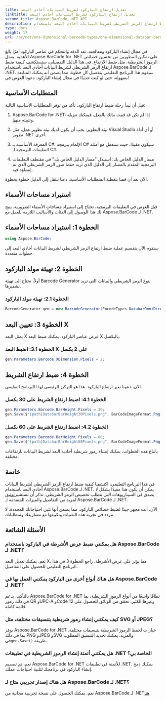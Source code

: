 ```yaml
---
title: تعديل ارتفاع الباركود لشريط البيانات أحادي البعد
linktitle: تعديل ارتفاع الباركود لشريط البيانات أحادي البعد
second_title: Aspose.BarCode .NET API
description: تعرف على كيفية ضبط ارتفاع الرمز الشريطي لشريط البيانات أحادي البعد باستخدام Aspose.BarCode لـ .NET. قم بإنشاء رموز شريطية مخصصة في بضع خطوات بسيطة. اكتشف قوة تخصيص الباركود.
type: docs
weight: 17
url: /ar/net/one-dimensional-barcode-types/one-dimensional-databar-barcode-height-adjustment/
---
```


في مجال إنشاء الباركود ومعالجته، تعد الدقة والتحكم في عناصر الباركود أمرًا بالغ الأهمية. يعمل Aspose.BarCode for .NET على تمكين المطورين من تحسين خصائص الرموز الشريطية، مثل ضبط الارتفاع. في هذا الدليل التفصيلي، سنستكشف كيفية ضبط ارتفاع الرمز الشريطي لشريط البيانات أحادي البعد باستخدام Aspose.BarCode لـ .NET. سيقوم هذا البرنامج التعليمي بتفصيل كل خطوة، مما يضمن أنه يمكنك المتابعة بسهولة، حتى لو كنت جديدًا في مجال إنشاء الباركود. دعونا الغوص في!

## المتطلبات الأساسية

قبل أن نبدأ رحلة ضبط ارتفاع الباركود، تأكد من توفر المتطلبات الأساسية التالية:

1.  Aspose.BarCode for .NET: إذا لم تكن قد قمت بذلك بالفعل، فيمكنك تنزيله وتثبيته من[هنا](https://releases.aspose.com/barcode/net/).

2. بيئة التطوير: يجب أن يكون لديك بيئة تطوير عمل، مثل Visual Studio أو أي أداة تطوير .NET أخرى.

3. المعرفة الأساسية بـ C#: الإلمام ببرمجة C# سيكون مفيدًا، حيث سنعمل مع أمثلة التعليمات البرمجية لـ C#.

4. مسار الدليل الخاص بك: استبدل "مسار الدليل الخاص بك" في مقتطف التعليمات البرمجية المقدم بالمسار إلى الدليل الذي تريد حفظ صور الرمز الشريطي الذي تم إنشاؤه فيه.

الآن بعد أن قمنا بتغطية المتطلبات الأساسية، دعنا ننتقل إلى الدليل خطوة بخطوة.

## استيراد مساحات الأسماء

قبل الغوص في التعليمات البرمجية، تحتاج إلى استيراد مساحات الأسماء الضرورية. يتيح لك هذا الوصول إلى الفئات والأساليب اللازمة للعمل مع Aspose.BarCode لـ .NET.

## الخطوة 1: استيراد مساحات الأسماء
```csharp
using Aspose.BarCode;
```

سنقوم الآن بتقسيم عملية ضبط ارتفاع الرمز الشريطي لشريط البيانات أحادي البعد إلى خطوات متعددة.

## الخطوة 2: تهيئة مولد الباركود

أولاً، نحتاج إلى تهيئة Barcode Generator بنوع الرمز الشريطي والبيانات التي تريد تشفيرها.

### الخطوة 2.1: تهيئة مولد الباركود
```csharp
BarcodeGenerator gen = new BarcodeGenerator(EncodeTypes.DatabarOmniDirectional, "(01)12345678901231");
```

## الخطوة 3: تعيين البعد X

يمثل البعد X عرض عناصر الباركود. يمكنك ضبط البعد X بالبكسل.

### الخطوة 3.1: اضبط البعد X على 2 بكسل
```csharp
gen.Parameters.Barcode.XDimension.Pixels = 2;
```

## الخطوة 4: ضبط ارتفاع الشريط

الآن، دعونا نغير ارتفاع الباركود. هذا هو التركيز الرئيسي لهذا البرنامج التعليمي.

### الخطوة 4.1: اضبط ارتفاع الشريط على 30 بكسل
```csharp
gen.Parameters.Barcode.BarHeight.Pixels = 30;
gen.Save($"{path}DatabarBarHeight30Pixels.png", BarCodeImageFormat.Png);
```

### الخطوة 4.2: اضبط ارتفاع الشريط على 60 بكسل
```csharp
gen.Parameters.Barcode.BarHeight.Pixels = 60;
gen.Save($"{path}DatabarBarHeight60Pixels.png", BarCodeImageFormat.Png);
```

باتباع هذه الخطوات، يمكنك إنشاء رموز شريطية أحادية البعد لشريط البيانات بارتفاعات مختلفة.

## خاتمة

 في هذا البرنامج التعليمي، اكتشفنا كيفية ضبط ارتفاع الرمز الشريطي لشريط البيانات أحادي البعد باستخدام Aspose.BarCode لـ .NET. يمكن أن يكون هذا مفيدًا بشكل لا يصدق في السيناريوهات التي تتطلب تخصيص الرمز الشريطي. تذكر أن تستشير[توثيق](https://reference.aspose.com/barcode/net/) لمزيد من التفاصيل والميزات المتقدمة لـ Aspose.BarCode لـ .NET.

الآن، أنت مجهز جيدًا لضبط خصائص الباركود، مما يضمن أنها تلبي احتياجاتك المحددة. لا تتردد في تجربة هذه التقنيات وتكييفها مع مشاريعك ومتطلباتك.

## الأسئلة الشائعة

### هل يمكنني ضبط عرض الأشرطة في الباركود باستخدام Aspose.BarCode لـ .NET؟
نعم، يمكنك تعديل البعد X، مما يؤثر على عرض الأشرطة. راجع الخطوة 3 في هذا البرنامج التعليمي للحصول على التفاصيل.

### هل هناك أنواع أخرى من الباركود يمكنني العمل بها في Aspose.BarCode لـ .NET؟
بالتأكيد، يدعم Aspose.BarCode for .NET نطاقًا واسعًا من أنواع الرموز الشريطية، بما في ذلك رموز QR وUPC-A وCode 12 وغيرها الكثير. تحقق من الوثائق للحصول على قائمة كاملة.

### كيف يمكنني إنشاء رموز شريطية بتنسيقات مختلفة، مثل SVG أو JPEG؟
 يوفر Aspose.BarCode for .NET خيارات لحفظ الرموز الشريطية بتنسيقات مختلفة، بما في ذلك PNG وJPEG وSVG والمزيد. يمكنك تحديد التنسيق المطلوب في`gen.Save()` طريقة.

### هل يمكنني أتمتة إنشاء الرموز الشريطية في تطبيقات .NET الخاصة بي؟
نعم، تم تصميم Aspose.BarCode for .NET للأتمتة في تطبيقات .NET. يمكنك دمج إنشاء الباركود في برنامجك لتلبية احتياجات عملك.

### هل هناك إصدار تجريبي متاح لـ Aspose.BarCode لـ .NET؟
 نعم، يمكنك الحصول على نسخة تجريبية مجانية من Aspose.BarCode لـ .NET[هنا](https://releases.aspose.com/).

